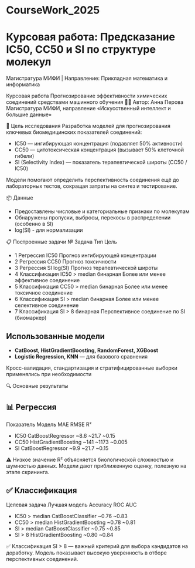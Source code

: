 # CourseWork_2025

# Курсовая работа: Предсказание IC50, CC50 и SI по структуре молекул  
Магистратура МИФИ | Направление: Прикладная математика и информатика


Курсовая работа
Прогнозирование эффективности химических соединений средствами машинного обучения
👨‍🔬 Автор: Анна Перова
Магистратура МИФИ, направление «Искусственный интеллект и большие данные»

🎯 Цель исследования
Разработка моделей для прогнозирования ключевых биомедицинских показателей соединений:

* IC50 — ингибирующая концентрация (подавляет 50% активности)
* CC50 — цитотоксическая концентрация (вызывает 50% клеточной гибели)
* SI (Selectivity Index) — показатель терапевтической широты (CC50 / IC50)

Модели помогают определить перспективность соединения ещё до лабораторных тестов, сокращая затраты на синтез и тестирование.

📦 Данные
* Предоставлены числовые и категориальные признаки по молекулам
* Обнаружены пропуски, выбросы, перекосы в распределении (особенно в SI)
* log(SI) - для нормализации

📋 Построенные задачи
№	Задача	Тип	Цель
* 1	Регрессия IC50		Прогноз ингибирующей концентрации
* 2	Регрессия CC50  	Прогноз токсичности
* 3	Регрессия SI	log(SI)	Прогноз терапевтической широты
* 4	Классификация IC50 > median	бинарная	Более или менее эффективное соединение
* 5	Классификация CC50 > median	бинарная	Более или менее токсичное соединение
* 6	Классификация SI > median	бинарная	Более или менее селективное соединение
* 7	Классификация SI > 8	бинарная	Перспективное соединение по SI (биомаркер)

## Использованные модели
* **CatBoost, HistGradientBoosting, RandomForest, XGBoost**
* **Logistic Regression, KNN** — для базового сравнения

Кросс-валидация, стандартизация и стратифицированные выборки применялись при необходимости

🔍 Основные результаты
## 📊 Регрессия
Показатель	Модель	MAE	RMSE	R²
* IC50	CatBoostRegressor	~8.6	~21.7	~0.15
* CC50	HistGradientBoosting	~141	~1173	~0.005
* SI	CatBoostRegressor	~9.9	~21.7	~0.15

⚠️ Низкое значение R² объясняется биологической сложностью и шумностью данных. Модели дают приближенную оценку, полезную на этапе скрининга.


## ✅ Классификация
Целевая задача	Лучшая модель	Accuracy	ROC AUC
* IC50 > median	CatBoostClassifier	~0.76	~0.83
* CC50 > median	HistGradientBoosting	~0.78	~0.81
* SI > median	CatBoostClassifier	~0.75	~0.85
* SI > 8	HistGradientBoosting	~0.80	~0.84

✅ Классификация SI > 8 — важный критерий для выбора кандидатов на доработку. Модель показывает высокую уверенность в отборе перспективных соединений.
